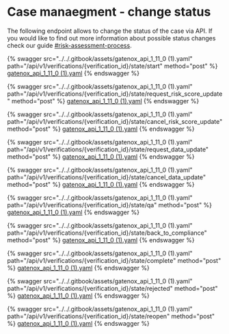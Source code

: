 # Case manaegment - change status



The following endpoint allows to change the status of the case via API. If you would like to find out more information about possible status changes check our guide [#risk-assessment-process](../../compliance-cloud-how-to/cases-management/corporate-verifications.md#risk-assessment-process "mention").

{% swagger src="../../.gitbook/assets/gatenox_api_1_11_0 (1).yaml" path="/api/v1/verifications/{verification_id}/state/start" method="post" %}
[gatenox_api_1_11_0 (1).yaml](<../../.gitbook/assets/gatenox_api_1_11_0 (1).yaml>)
{% endswagger %}



{% swagger src="../../.gitbook/assets/gatenox_api_1_11_0 (1).yaml" path="/api/v1/verifications/{verification_id}/state/request_risk_score_update" method="post" %}
[gatenox_api_1_11_0 (1).yaml](<../../.gitbook/assets/gatenox_api_1_11_0 (1).yaml>)
{% endswagger %}

{% swagger src="../../.gitbook/assets/gatenox_api_1_11_0 (1).yaml" path="/api/v1/verifications/{verification_id}/state/cancel_risk_score_update" method="post" %}
[gatenox_api_1_11_0 (1).yaml](<../../.gitbook/assets/gatenox_api_1_11_0 (1).yaml>)
{% endswagger %}

{% swagger src="../../.gitbook/assets/gatenox_api_1_11_0 (1).yaml" path="/api/v1/verifications/{verification_id}/state/request_data_update" method="post" %}
[gatenox_api_1_11_0 (1).yaml](<../../.gitbook/assets/gatenox_api_1_11_0 (1).yaml>)
{% endswagger %}

{% swagger src="../../.gitbook/assets/gatenox_api_1_11_0 (1).yaml" path="/api/v1/verifications/{verification_id}/state/cancel_data_update" method="post" %}
[gatenox_api_1_11_0 (1).yaml](<../../.gitbook/assets/gatenox_api_1_11_0 (1).yaml>)
{% endswagger %}



{% swagger src="../../.gitbook/assets/gatenox_api_1_11_0 (1).yaml" path="/api/v1/verifications/{verification_id}/state/qa" method="post" %}
[gatenox_api_1_11_0 (1).yaml](<../../.gitbook/assets/gatenox_api_1_11_0 (1).yaml>)
{% endswagger %}

{% swagger src="../../.gitbook/assets/gatenox_api_1_11_0 (1).yaml" path="/api/v1/verifications/{verification_id}/state/back_to_compliance" method="post" %}
[gatenox_api_1_11_0 (1).yaml](<../../.gitbook/assets/gatenox_api_1_11_0 (1).yaml>)
{% endswagger %}

{% swagger src="../../.gitbook/assets/gatenox_api_1_11_0 (1).yaml" path="/api/v1/verifications/{verification_id}/state/complete" method="post" %}
[gatenox_api_1_11_0 (1).yaml](<../../.gitbook/assets/gatenox_api_1_11_0 (1).yaml>)
{% endswagger %}

{% swagger src="../../.gitbook/assets/gatenox_api_1_11_0 (1).yaml" path="/api/v1/verifications/{verification_id}/state/rejected" method="post" %}
[gatenox_api_1_11_0 (1).yaml](<../../.gitbook/assets/gatenox_api_1_11_0 (1).yaml>)
{% endswagger %}

{% swagger src="../../.gitbook/assets/gatenox_api_1_11_0 (1).yaml" path="/api/v1/verifications/{verification_id}/state/reopen" method="post" %}
[gatenox_api_1_11_0 (1).yaml](<../../.gitbook/assets/gatenox_api_1_11_0 (1).yaml>)
{% endswagger %}
